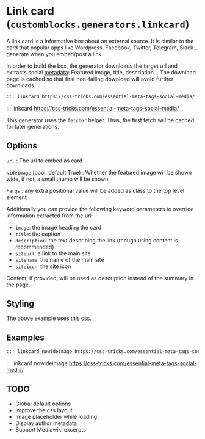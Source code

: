 # Link card (`customblocks.generators.linkcard`)

A link card is a informative box about an external source.
It is similar to the card that popular apps like
Wordpress, Facebook, Twitter, Telegram, Slack...
generate when you embed/post a link.

In order to build the box,
the generator downloads the target url and extracts social [metadata][SocialMeta]:
Featured image, title, description...
The download page is cached so that first non-failing download will avoid further downloads.

[SocialMeta]: https://css-tricks.com/essential-meta-tags-social-media/

```markdown
::: linkcard https://css-tricks.com/essential-meta-tags-social-media/
```

::: linkcard https://css-tricks.com/essential-meta-tags-social-media/

This generator uses the `fetcher` helper.
Thus, the first fetch will be cached for later generations.

## Options


`url`
: The url to embed as card

`wideimage` (bool, default True)
: Whether the featured image will be shown wide, if not, a small thumb will be shown

`*args`
: any extra positional value will be added as class to the top level element

Additionally you can provide the following keyword parameters
to override information extracted from the url:

- `image`: the image heading the card
- `title`: the caption
- `description`: the text describing the link (though using content is recommended)
- `siteurl`: a link to the main site
- `sitename`: the name of the main site
- `siteicon`: the site icon

Content, if provided, will be used as description instead of the summary in the page.


## Styling

The above example uses [this css](css/linkcard.css).

## Examples

```markdown
::: linkcard nowideimage https://css-tricks.com/essential-meta-tags-social-media/
```

::: linkcard nowideimage https://css-tricks.com/essential-meta-tags-social-media/

## TODO

- Global default options
- Improve the css layout
- Image placeholder while loading
- Display author metadata
- Support Mediawiki excerpts


